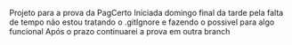 Projeto para a prova da PagCerto
Iniciada domingo final da tarde
pela falta de tempo não estou tratando o .gitIgnore e fazendo o possivel para algo funcional
Após o prazo continuarei a prova em outra branch
